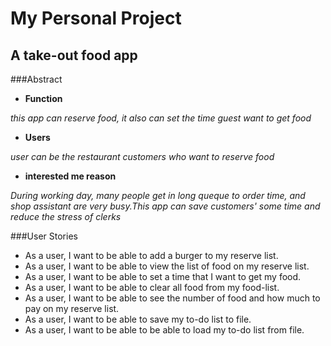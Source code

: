 # My Personal Project

## A take-out food app

###Abstract
- **Function**

 *this app can reserve food, it also can set the time guest want to get food*
- **Users**

*user can be the  restaurant customers who want to reserve food*

- **interested me reason**

*During working day, many people get in long queque to order time, and shop assistant are very busy.This app can save 
customers' some time and reduce the stress of clerks*

###User Stories
- As a user, I want to be able to add  a burger to my reserve list.
- As a user,  I want to be able to view the list of food on my reserve list.
- As a user, I want to be able to set a time that I want to get my food.
- As a user, I want to be able to clear all food from my food-list.
- As a user, I want to be able to see the number of food and how much to pay on my 
reserve list.
- As a user, I want to be able to save my to-do list to file.
- As a user, I want to be able to be able to load my to-do list from file.

